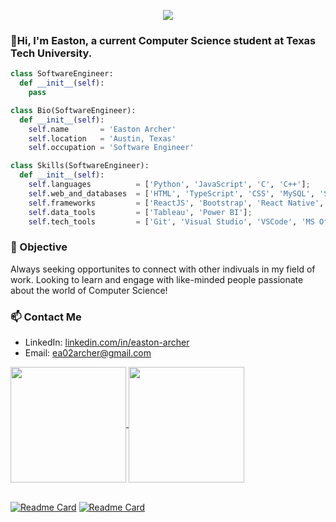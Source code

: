 <p align="center">
  <img src="https://github.com/EastonArcher/Personal-Website/blob/main/images/background.png" />
</p>

### 👋Hi, I'm Easton, a current Computer Science student at Texas Tech University. 
<!--👋 Hi, I'm Easton, a current Software Engineer Intern at SHI International. -->
<!-- Texas Tech University Computer Science New Grad -->

```py
class SoftwareEngineer:
  def __init__(self):
    pass

class Bio(SoftwareEngineer):
  def __init__(self):
    self.name       = 'Easton Archer'
    self.location   = 'Austin, Texas'
    self.occupation = 'Software Engineer'

class Skills(SoftwareEngineer):
  def __init__(self):
    self.languages          = ['Python', 'JavaScript', 'C', 'C++'];
    self.web_and_databases  = ['HTML', 'TypeScript', 'CSS', 'MySQL', 'SQL Server (SSMS)'];
    self.frameworks         = ['ReactJS', 'Bootstrap', 'React Native', 'Django', 'Angular'];
    self.data_tools         = ['Tableau', 'Power BI'];
    self.tech_tools         = ['Git', 'Visual Studio', 'VSCode', 'MS Office', 'Eclipse'];
```

### 📓 Objective
Always seeking opportunites to connect with other indivuals in my field of work. Looking to learn and engage with like-minded people passionate about the world of Computer Science!

### 📫 Contact Me
- LinkedIn:  [linkedin.com/in/easton-archer](https://www.linkedin.com/in/easton-archer/)
- Email:     [ea02archer@gmail.com](mailto:ea02archer@gmail.com)

<a href="https://github.com/EastonArcher/github-readme-stats">
  <img height=185 align="center" src="https://github-readme-stats.vercel.app/api?username=EastonArcher&show_icons=true&theme=transparent&hide=contribs"/>
</a>
<a href="https://github.com/EastonArcher/convoychat">
  <img height=185 align="center" src="https://github-readme-stats.vercel.app/api/top-langs?username=EastonArcher&theme=transparent&layout=compact&langs_count=8&card_width=300"/>
</a>

<br>
<br>

[![Readme Card](https://github-readme-stats.vercel.app/api/pin/?username=EastonArcher&theme=transparent&repo=HTML-Personal-Website)](https://eastonarcher.github.io/HTML-Personal-Website/)
[![Readme Card](https://github-readme-stats.vercel.app/api/pin/?username=EastonArcher&theme=transparent&repo=Python-Sort-Algorithms)](https://github.com/EastonArcher/Python-Sort-Algorithms)
